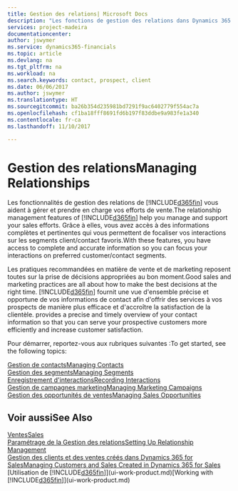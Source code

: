 ```yaml
---
title: Gestion des relations| Microsoft Docs
description: "Les fonctions de gestion des relations dans Dynamics 365 prennent en charge vos efforts en matière de vente et vous permettent d'accéder à des informations sur les contacts et les prospects afin de pouvoir servir vos clients efficacement."
services: project-madeira
documentationcenter: 
author: jswymer
ms.service: dynamics365-financials
ms.topic: article
ms.devlang: na
ms.tgt_pltfrm: na
ms.workload: na
ms.search.keywords: contact, prospect, client
ms.date: 06/06/2017
ms.author: jswymer
ms.translationtype: HT
ms.sourcegitcommit: ba26b354d235981bd7291f9ac6402779f554ac7a
ms.openlocfilehash: cf1ba18fff8691fd6b197f83ddbe9a983fe1a340
ms.contentlocale: fr-ca
ms.lasthandoff: 11/10/2017

---
```

# <a name="managing-relationships"></a><span data-ttu-id="4028c-103">Gestion des relations</span><span class="sxs-lookup"><span data-stu-id="4028c-103">Managing Relationships</span></span>
<span data-ttu-id="4028c-104">Les fonctionnalités de gestion des relations de [!INCLUDE[d365fin](includes/d365fin_md.md)] vous aident à gérer et prendre en charge vos efforts de vente.</span><span class="sxs-lookup"><span data-stu-id="4028c-104">The relationship management features of [!INCLUDE[d365fin](includes/d365fin_md.md)] help you manage and support your sales efforts.</span></span> <span data-ttu-id="4028c-105">Grâce à elles, vous avez accès à des informations complètes et pertinentes qui vous permettent de focaliser vos interactions sur les segments client/contact favoris.</span><span class="sxs-lookup"><span data-stu-id="4028c-105">With these features, you have access to complete and accurate information so you can focus your interactions on preferred customer/contact segments.</span></span>

<span data-ttu-id="4028c-106">Les pratiques recommandées en matière de vente et de marketing reposent toutes sur la prise de décisions appropriées au bon moment.</span><span class="sxs-lookup"><span data-stu-id="4028c-106">Good sales and marketing practices are all about how to make the best decisions at the right time.</span></span> [!INCLUDE[d365fin](includes/d365fin_md.md)]<span data-ttu-id="4028c-107"> fournit une vue d'ensemble précise et opportune de vos informations de contact afin d'offrir des services à vos prospects de manière plus efficace et d'accroître la satisfaction de la clientèle.</span><span class="sxs-lookup"><span data-stu-id="4028c-107"> provides a precise and timely overview of your contact information so that you can serve your prospective customers more efficiently and increase customer satisfaction.</span></span>

<span data-ttu-id="4028c-108">Pour démarrer, reportez-vous aux rubriques suivantes :</span><span class="sxs-lookup"><span data-stu-id="4028c-108">To get started, see the following topics:</span></span>

[<span data-ttu-id="4028c-109">Gestion de contacts</span><span class="sxs-lookup"><span data-stu-id="4028c-109">Managing Contacts</span></span>](marketing-contacts.md)  
[<span data-ttu-id="4028c-110">Gestion des segments</span><span class="sxs-lookup"><span data-stu-id="4028c-110">Managing Segments</span></span>](marketing-segments.md)  
[<span data-ttu-id="4028c-111">Enregistrement d'interactions</span><span class="sxs-lookup"><span data-stu-id="4028c-111">Recording Interactions</span></span>](marketing-interactions.md)  
[<span data-ttu-id="4028c-112">Gestion de campagnes marketing</span><span class="sxs-lookup"><span data-stu-id="4028c-112">Managing Marketing Campaigns</span></span>](marketing-campaigns.md)  
[<span data-ttu-id="4028c-113">Gestion des opportunités de ventes</span><span class="sxs-lookup"><span data-stu-id="4028c-113">Managing Sales Opportunities</span></span>](marketing-manage-sales-opportunities.md)

## <a name="see-also"></a><span data-ttu-id="4028c-114">Voir aussi</span><span class="sxs-lookup"><span data-stu-id="4028c-114">See Also</span></span>
[<span data-ttu-id="4028c-115">Ventes</span><span class="sxs-lookup"><span data-stu-id="4028c-115">Sales</span></span>](sales-manage-sales.md)  
[<span data-ttu-id="4028c-116">Paramétrage de la Gestion des relations</span><span class="sxs-lookup"><span data-stu-id="4028c-116">Setting Up Relationship Management</span></span>](marketing-setup-marketing.md)  
[<span data-ttu-id="4028c-117">Gestion des clients et des ventes créés dans Dynamics 365 for Sales</span><span class="sxs-lookup"><span data-stu-id="4028c-117">Managing Customers and Sales Created in Dynamics 365 for Sales</span></span>](marketing-integrate-dynamicscrm.md)  
<span data-ttu-id="4028c-118">[Utilisation de [!INCLUDE[d365fin](includes/d365fin_md.md)]](ui-work-product.md)</span><span class="sxs-lookup"><span data-stu-id="4028c-118">[Working with [!INCLUDE[d365fin](includes/d365fin_md.md)]](ui-work-product.md)</span></span>  

